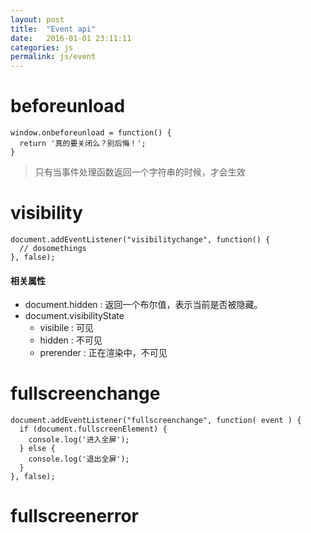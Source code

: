 ```yaml
---
layout: post
title:  "Event api"
date:   2016-01-01 23:11:11
categories: js
permalink: js/event
---
```




# beforeunload

    window.onbeforeunload = function() {
      return '真的要关闭么？别后悔！';
    }

> 只有当事件处理函数返回一个字符串的时候，才会生效


# visibility

    document.addEventListener("visibilitychange", function() {
      // dosomethings
    }, false);

#### 相关属性

* document.hidden : 返回一个布尔值，表示当前是否被隐藏。
* document.visibilityState
  * visibile : 可见
  * hidden : 不可见
  * prerender : 正在渲染中，不可见


# fullscreenchange

    document.addEventListener("fullscreenchange", function( event ) {
      if (document.fullscreenElement) {
        console.log('进入全屏');
      } else {
        console.log('退出全屏');
      }
    }, false);

# fullscreenerror